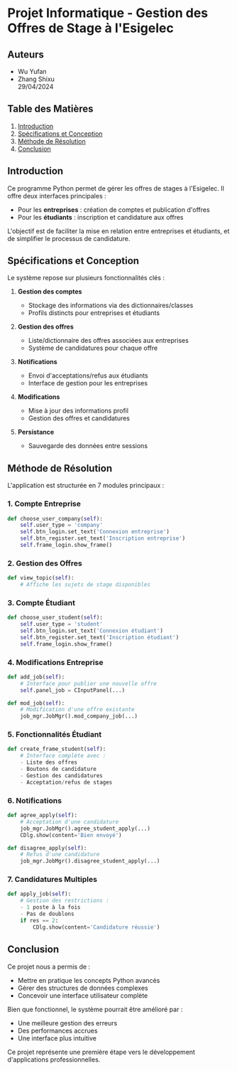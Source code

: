 
# Projet Informatique - Gestion des Offres de Stage à l'Esigelec

## Auteurs
- Wu Yufan
- Zhang Shixu  
29/04/2024

## Table des Matières
1. [Introduction](#introduction)
2. [Spécifications et Conception](#spécifications-et-conception)
3. [Méthode de Résolution](#méthode-de-résolution)
4. [Conclusion](#conclusion)

## Introduction
Ce programme Python permet de gérer les offres de stages à l'Esigelec. Il offre deux interfaces principales :
- Pour les **entreprises** : création de comptes et publication d'offres
- Pour les **étudiants** : inscription et candidature aux offres

L'objectif est de faciliter la mise en relation entre entreprises et étudiants, et de simplifier le processus de candidature.

## Spécifications et Conception
Le système repose sur plusieurs fonctionnalités clés :

1. **Gestion des comptes**  
   - Stockage des informations via des dictionnaires/classes
   - Profils distincts pour entreprises et étudiants

2. **Gestion des offres**  
   - Liste/dictionnaire des offres associées aux entreprises
   - Système de candidatures pour chaque offre

3. **Notifications**  
   - Envoi d'acceptations/refus aux étudiants
   - Interface de gestion pour les entreprises

4. **Modifications**  
   - Mise à jour des informations profil
   - Gestion des offres et candidatures

5. **Persistance**  
   - Sauvegarde des données entre sessions

## Méthode de Résolution
L'application est structurée en 7 modules principaux :

### 1. Compte Entreprise
```python
def choose_user_company(self):
    self.user_type = 'company'
    self.btn_login.set_text('Connexion entreprise')
    self.btn_register.set_text('Inscription entreprise')
    self.frame_login.show_frame()
```

### 2. Gestion des Offres
```python
def view_topic(self):
    # Affiche les sujets de stage disponibles
```

### 3. Compte Étudiant
```python
def choose_user_student(self):
    self.user_type = 'student'
    self.btn_login.set_text('Connexion étudiant')
    self.btn_register.set_text('Inscription étudiant')
    self.frame_login.show_frame()
```

### 4. Modifications Entreprise
```python
def add_job(self):
    # Interface pour publier une nouvelle offre
    self.panel_job = CInputPanel(...)

def mod_job(self):
    # Modification d'une offre existante
    job_mgr.JobMgr().mod_company_job(...)
```

### 5. Fonctionnalités Étudiant
```python
def create_frame_student(self):
    # Interface complète avec :
    - Liste des offres
    - Boutons de candidature
    - Gestion des candidatures
    - Acceptation/refus de stages
```

### 6. Notifications
```python
def agree_apply(self):
    # Acceptation d'une candidature
    job_mgr.JobMgr().agree_student_apply(...)
    CDlg.show(content='Bien envoyé')

def disagree_apply(self):
    # Refus d'une candidature
    job_mgr.JobMgr().disagree_student_apply(...)
```

### 7. Candidatures Multiples
```python
def apply_job(self):
    # Gestion des restrictions :
    - 1 poste à la fois
    - Pas de doublons
    if res == 2:
        CDlg.show(content='Candidature réussie')
```

## Conclusion
Ce projet nous a permis de :
- Mettre en pratique les concepts Python avancés
- Gérer des structures de données complexes
- Concevoir une interface utilisateur complète

Bien que fonctionnel, le système pourrait être amélioré par :
- Une meilleure gestion des erreurs
- Des performances accrues
- Une interface plus intuitive

Ce projet représente une première étape vers le développement d'applications professionnelles.
